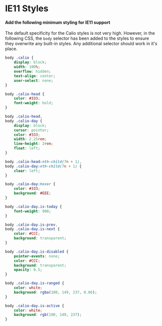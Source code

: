 # IE11 Styles

#### Add the following minimum styling for IE11 support
The default specificity for the Calio styles is not very high. However, in the following CSS, the `body` selector has been added to the styles to ensure they overwrite any built-in styles. Any additional selector should work in it's place.

```css
body .calio {
    display: block;
    width: 100%;
    overflow: hidden;
    text-align: center;
    user-select: none;
}

body .calio-head {
    color: #333;
    font-weight: bold;
}

body .calio-head,
body .calio-day {
    display: block;
    cursor: pointer;
    color: #333;
    width: 2.25rem;
    line-height: 2rem;
    float: left;
}

body .calio-head:nth-child(7n + 1),
body .calio-day:nth-child(7n + 1) {
    clear: left;
}

body .calio-day:hover {
    color: #333;
    background: #EEE;
}

body .calio-day.is-today {
    font-weight: 900;
}

body .calio-day.is-prev,
body .calio-day.is-next {
    color: #CCC;
    background: transparent;
}

body .calio-day.is-disabled {
    pointer-events: none;
    color: #CCC;
    background: transparent;
    opacity: 0.5;
}

body .calio-day.is-ranged {
    color: white;
    background: rgba(100, 149, 237, 0.66);
}

body .calio-day.is-active {
    color: white;
    background: rgb(100, 149, 237);
}
```
